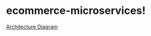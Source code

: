 # ecommerce-microservices!


[Architecture Diagram](https://user-images.githubusercontent.com/18233626/179027711-dfd4fcc4-23b5-437a-80b1-f6bd06b5d87a.png) 
